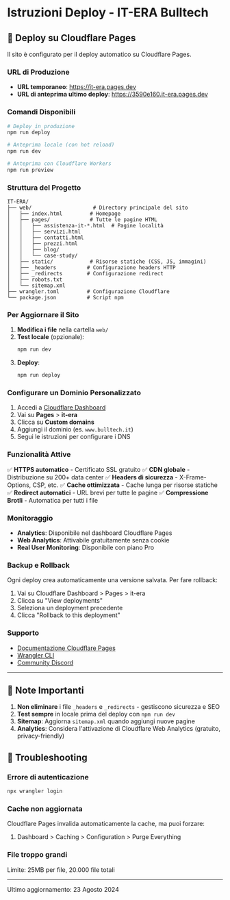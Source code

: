 # Istruzioni Deploy - IT-ERA Bulltech

## 🚀 Deploy su Cloudflare Pages

Il sito è configurato per il deploy automatico su Cloudflare Pages.

### URL di Produzione
- **URL temporaneo**: https://it-era.pages.dev
- **URL di anteprima ultimo deploy**: https://3590e160.it-era.pages.dev

### Comandi Disponibili

```bash
# Deploy in produzione
npm run deploy

# Anteprima locale (con hot reload)
npm run dev

# Anteprima con Cloudflare Workers
npm run preview
```

### Struttura del Progetto

```
IT-ERA/
├── web/                    # Directory principale del sito
│   ├── index.html         # Homepage
│   ├── pages/             # Tutte le pagine HTML
│   │   ├── assistenza-it-*.html  # Pagine località
│   │   ├── servizi.html
│   │   ├── contatti.html
│   │   ├── prezzi.html
│   │   ├── blog/
│   │   └── case-study/
│   ├── static/            # Risorse statiche (CSS, JS, immagini)
│   ├── _headers          # Configurazione headers HTTP
│   ├── _redirects        # Configurazione redirect
│   ├── robots.txt
│   └── sitemap.xml
├── wrangler.toml         # Configurazione Cloudflare
└── package.json          # Script npm
```

### Per Aggiornare il Sito

1. **Modifica i file** nella cartella `web/`
2. **Test locale** (opzionale):
   ```bash
   npm run dev
   ```
3. **Deploy**:
   ```bash
   npm run deploy
   ```

### Configurare un Dominio Personalizzato

1. Accedi a [Cloudflare Dashboard](https://dash.cloudflare.com)
2. Vai su **Pages** > **it-era**
3. Clicca su **Custom domains**
4. Aggiungi il dominio (es. `www.bulltech.it`)
5. Segui le istruzioni per configurare i DNS

### Funzionalità Attive

✅ **HTTPS automatico** - Certificato SSL gratuito
✅ **CDN globale** - Distribuzione su 200+ data center
✅ **Headers di sicurezza** - X-Frame-Options, CSP, etc.
✅ **Cache ottimizzata** - Cache lunga per risorse statiche
✅ **Redirect automatici** - URL brevi per tutte le pagine
✅ **Compressione Brotli** - Automatica per tutti i file

### Monitoraggio

- **Analytics**: Disponibile nel dashboard Cloudflare Pages
- **Web Analytics**: Attivabile gratuitamente senza cookie
- **Real User Monitoring**: Disponibile con piano Pro

### Backup e Rollback

Ogni deploy crea automaticamente una versione salvata. Per fare rollback:

1. Vai su Cloudflare Dashboard > Pages > it-era
2. Clicca su "View deployments"
3. Seleziona un deployment precedente
4. Clicca "Rollback to this deployment"

### Supporto

- [Documentazione Cloudflare Pages](https://developers.cloudflare.com/pages/)
- [Wrangler CLI](https://developers.cloudflare.com/workers/wrangler/)
- [Community Discord](https://discord.cloudflare.com)

---

## 📝 Note Importanti

1. **Non eliminare** i file `_headers` e `_redirects` - gestiscono sicurezza e SEO
2. **Test sempre** in locale prima del deploy con `npm run dev`
3. **Sitemap**: Aggiorna `sitemap.xml` quando aggiungi nuove pagine
4. **Analytics**: Considera l'attivazione di Cloudflare Web Analytics (gratuito, privacy-friendly)

## 🔧 Troubleshooting

### Errore di autenticazione
```bash
npx wrangler login
```

### Cache non aggiornata
Cloudflare Pages invalida automaticamente la cache, ma puoi forzare:
1. Dashboard > Caching > Configuration > Purge Everything

### File troppo grandi
Limite: 25MB per file, 20.000 file totali

---

Ultimo aggiornamento: 23 Agosto 2024
